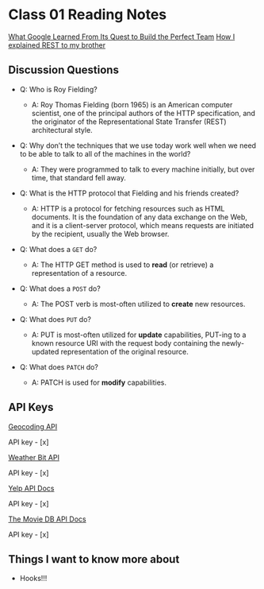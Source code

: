 # Class 01 Reading Notes

[What Google Learned From Its Quest to Build the Perfect Team](https://www.google.com/amp/mobile.nytimes.com/2016/02/28/magazine/what-google-learned-from-its-quest-to-build-the-perfect-team.amp.html)
[How I explained REST to my brother]()
[](https://gist.github.com/brookr/5977550)

## Discussion Questions

- Q: Who is Roy Fielding?

  - A: Roy Thomas Fielding (born 1965) is an American computer scientist, one of the principal authors of the HTTP specification, and the originator of the Representational State Transfer (REST) architectural style.

- Q: Why don’t the techniques that we use today work well when we need to be able to talk to all of the machines in the world?

  - A: They were programmed to talk to every machine initially, but over time, that standard fell away.

- Q: What is the HTTP protocol that Fielding and his friends created?

  - A: HTTP is a protocol for fetching resources such as HTML documents. It is the foundation of any data exchange on the Web, and it is a client-server protocol, which means requests are initiated by the recipient, usually the Web browser.

- Q: What does a `GET` do?

  - A: The HTTP GET method is used to **read** (or retrieve) a representation of a resource.

- Q:
  What does a `POST` do?

  - A: The POST verb is most-often utilized to **create** new resources.

- Q: What does `PUT` do?

  - A: PUT is most-often utilized for **update** capabilities, PUT-ing to a known resource URI with the request body containing the newly-updated representation of the original resource.

- Q: What does `PATCH` do?

  - A: PATCH is used for **modify** capabilities.

## API Keys

[Geocoding API](https://locationiq.com/)

API key - [x]

[Weather Bit API](https://www.weatherbit.io/)

API key - [x]

[Yelp API Docs](https://www.yelp.com/developers/documentation/v3/business_search)

API key - [x]

[The Movie DB API Docs](https://developers.themoviedb.org/3/getting-started/introduction)

API key - [x]

## Things I want to know more about

- Hooks!!!
